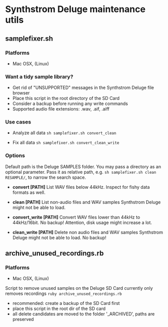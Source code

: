 
# Synthstrom Deluge maintenance utils

## samplefixer.sh

### Platforms
- Mac OSX, (Linux)

### Want a tidy sample library? 
- Get rid of "UNSUPPORTED" messages in the Synthstrom Deluge file browser
- Place this script in the root directory of the SD Card
- Consider a backup before running any write commands
- Supported audio file extensions: .wav, .aif, .aiff

### Use cases
- Analyze all data 
`sh samplefixer.sh convert_clean`

- Fix all data
`sh samplefixer.sh convert_clean_write`

### Options

Default path is the Deluge SAMPLES folder. You may pass a directory as an optional parameter. Pass it as relative path, e.g. `sh samplefixer.sh clean RESAMPLE/`, to narrow the search space. 

- **convert [PATH]**
List WAV files below 44kHz. Inspect for fishy data formats as well.

- **clean [PATH]**
List non-audio files and WAV samples Synthstrom Deluge might not be able to load.

- **convert_write [PATH]**
Convert WAV files lower than 44kHz to 44kHz/16bit. No backup! Attention, disk usage might increase a lot.

- **clean_write [PATH]**
Delete non audio files and WAV samples Synthstrom Deluge might not be able to load. No backup!



## archive_unused_recordings.rb

### Platforms
- Mac OSX, (Linux)

Script to remove unused samples on the Deluge SD Card
currently only removes recordings
`ruby archive_unused_recordings.rb`
- recommended: create a backup of the SD Card first
- place this script in the root dir of the SD card
- all delete candidates are moved to the folder '_ARCHIVED', paths are preserved 


